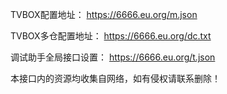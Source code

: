 TVBOX配置地址：
https://6666.eu.org/m.json

TVBOX多仓配置地址：
https://6666.eu.org/dc.txt

调试助手全局接口设置：
https://6666.eu.org/t.json

本接口内的资源均收集自网络，如有侵权请联系删除！
